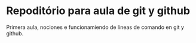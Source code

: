 <h1>Repoditório para aula de git y github</h1>
<p>Primera aula, nociones e funcionamiendo de lineas de comando en git y github.</p>
